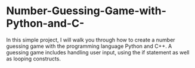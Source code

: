 # Number-Guessing-Game-with-Python-and-C-
In this simple project, I will walk you through how to create a number guessing game with the programming language Python and C++. A guessing game includes handling user input, using the if statement as well as looping constructs.
